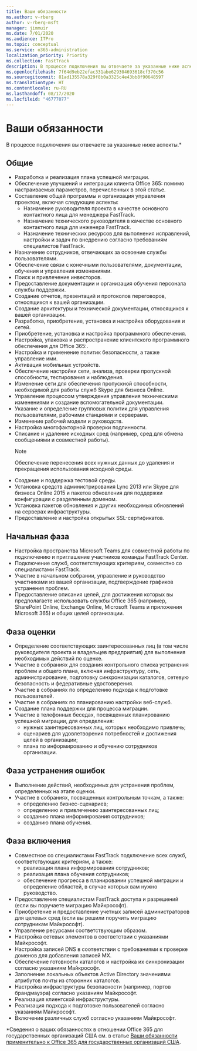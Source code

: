 ```yaml
---
title: Ваши обязанности
ms.author: v-rberg
author: v-rberg-msft
manager: jimmuir
ms.date: 7/01/2020
ms.audience: ITPro
ms.topic: conceptual
ms.service: o365-administration
localization_priority: Priority
ms.collection: FastTrack
description: В процессе подключения вы отвечаете за указанные ниже аспекты.
ms.openlocfilehash: 7f64d9eb22efac331abe629304693618cf370c56
ms.sourcegitcommit: 81ad135578a329f8b0a3325c4e43bb8f90648597
ms.translationtype: HT
ms.contentlocale: ru-RU
ms.lasthandoff: 08/17/2020
ms.locfileid: "46777077"
---
```

# <a name="your-responsibilities"></a>Ваши обязанности

В процессе подключения вы отвечаете за указанные ниже аспекты.\*
  
## <a name="general"></a>Общие

- Разработка и реализация плана успешной миграции.
- Обеспечение улучшений и интеграции клиента Office 365: помимо настраиваемых параметров, перечисленных в этой статье.  
- Составление общей программы и организация управления проектом, включая следующие аспекты: 
  - Назначение руководителя проекта в качестве основного контактного лица для менеджера FastTrack.
  - Назначение технического руководителя в качестве основного контактного лица для инженера FastTrack.
  - Назначение технических ресурсов для выполнения исправлений, настройки и задач по внедрению согласно требованиям специалистов FastTrack. 
- Назначение сотрудников, отвечающих за освоение службы пользователями. 
- Обеспечение связи с конечными пользователями, документации, обучения и управления изменениями.
- Поиск и привлечение инвесторов.  
- Предоставление документации и организация обучения персонала службы поддержки.  
- Создание отчетов, презентаций и протоколов переговоров, относящихся к вашей организации. 
- Создание архитектуры и технической документации, относящихся к вашей организации.   
- Разработка, приобретение, установка и настройка оборудования и сетей.   
- Приобретение, установка и настройка программного обеспечения.  
- Настройка, упаковка и распространение клиентского программного обеспечения для Office 365:.  
- Настройка и применение политик безопасности, а также управление ими.
- Активация мобильных устройств.
- Обеспечение настройки сети, анализа, проверки пропускной способности, тестирования и наблюдения. 
- Изменение сети для обеспечения пропускной способности, необходимой для работы служб Skype для бизнеса Online. 
- Управление процессом утверждения управления техническими изменениями и создание вспомогательной документации.  
- Указание и определение групповых политик для управления пользователями, рабочими станциями и серверами. 
- Изменение рабочей модели и руководств. 
- Настройка многофакторной проверки подлинности.  
- Списание и удаление исходных сред (например, сред для обмена сообщениями и совместной работы). 
    > [!NOTE]
    > Обеспечение перенесения всех нужных данных до удаления и прекращения использования исходной среды. 
- Создание и поддержка тестовой среды.  
- Установка средств администрирования Lync 2013 или Skype для бизнеса Online 2015 и пакетов обновления для поддержки конфигурации с разделенным доменом.
- Установка пакетов обновления и других необходимых обновлений на серверах инфраструктуры. 
- Предоставление и настройка открытых SSL-сертификатов. 
    
## <a name="initiate-phase"></a>Начальная фаза

- Настройка пространства Microsoft Teams для совместной работы по подключению и приглашение участников команды FastTrack Center.   
- Подключение служб, соответствующих критериям, совместно со специалистами FastTrack.    
- Участие в начальном собрании, управление и руководство участниками из вашей организации, подтверждение графиков устранения проблем.   
- Предоставление описания целей, для достижения которых вы предполагаете использовать службы Office 365 (например, SharePoint Online, Exchange Online, Microsoft Teams и приложения Microsoft 365) и общих целей организации.
    
## <a name="assess-phase"></a>Фаза оценки

- Определение соответствующих заинтересованных лиц (в том числе руководителя проекта и владельцев предприятия) для выполнения необходимых действий по оценке.    
- Участие в собраниях для создания контрольного списка устранения проблем и общего плана, включая инфраструктуру, сеть, администрирование, подготовку синхронизации каталогов, сетевую безопасность и федеративные удостоверения.   
- Участие в собраниях по определению подхода к подготовке пользователей.  
- Участие в собраниях по планированию настройки веб-служб.    
- Создание плана поддержки для процесса миграции. 
- Участие в телефонных беседах, посвященных планированию успешной миграции, для определения:   
  - нужных заинтересованных лиц, которых необходимо привлечь;  
  - сценариев для удовлетворения потребностей и достижения целей в организации;
  - плана по информированию и обучению сотрудников организации.
    
## <a name="remediate-phase"></a>Фаза устранения ошибок

- Выполнение действий, необходимых для устранения проблем, определенных на этапе оценки. 
- Участие в собраниях, посвященных контрольным точкам, а также: 
  - определению бизнес-сценариев;   
  - определению и привлечению заинтересованных лиц;
  - созданию плана информирования сотрудников; 
  - созданию плана обучения.
    
## <a name="enable-phase"></a>Фаза включения

- Совместное со специалистами FastTrack подключение всех служб, соответствующих критериям, а также:  
  - реализация плана информирования сотрудников;  
  - реализация плана обучения сотрудников; 
  - обеспечение прогресса в планировании успешной миграции и определение областей, в случае которых вам нужно руководство.
- Предоставление специалистам FastTrack доступа и разрешений (если вы поручаете миграцию Майкрософт).  
- Приобретение и предоставление учетных записей администраторов для целевых сред (если вы решили поручить миграцию сотрудникам Майкрософт).   
- Управление ресурсами соответствующим образом.   
- Настройка сетевых элементов в соответствии с указаниями Майкрософт.  
- Настройка записей DNS в соответствии с требованиями к проверке доменов для добавления записей MX.   
- Обеспечение готовности каталогов и настройка их синхронизации согласно указаниям Майкрософт.
- Заполнение локальных объектов Active Directory значениями атрибутов почты из сторонних каталогов.   
- Настройка инфраструктуры безопасности (например, портов брандмауэра) согласно указаниям Майкрософт.
- Реализация клиентской инфраструктуры.  
- Реализация подхода к подготовке пользователей согласно указаниям Майкрософт.  
- Включение различных служб согласно указаниям Майкрософт.  
    
\*Сведения о ваших обязанностях в отношении Office 365 для государственных организаций США см. в статье [Ваши обязанности применительно к Office 365 для государственных организаций США](US-Gov-appendix-your-responsibilities.md).
  
